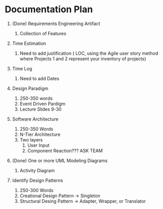 # Documentation Plan

1. (Done) Requirements Engineering Artifact
    1. Collection of Features

1. Time Estimation
    1. Need to add justification ( LOC, using the Agile
user story method where Projects 1 and 2 represent your inventory of projects)

1. Time Log
    1. Need to add Dates

1. Design Paradigm
    1. 250-350 words
    1. Event Driven Pardigm
    1. Lecture Slides 9-30

1. Software Architecture
    1. 250-350 Words
    1. N-Tier Architecture
    1. Two layers
        1. User Input
        1. Component Reaction??? ASK TEAM

1. (Done) One or more UML Modeling Diagrams
    1. Activity Diagram

1. Identify Design Patterns
    1. 250-300 Words
    1. Creational Design Pattern -> Singleton
    1. Structural Desing Pattern -> Adapter, Wrapper, or Translator

